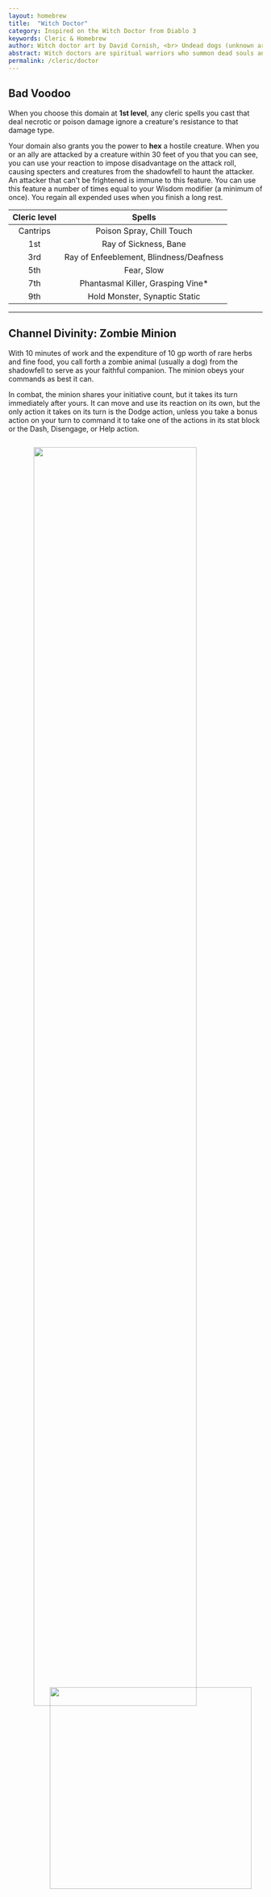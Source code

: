 ```yaml
---
layout: homebrew
title:  "Witch Doctor"
category: Inspired on the Witch Doctor from Diablo 3
keywords: Cleric & Homebrew
author: Witch doctor art by David Cornish, <br> Undead dogs (unknown artist)
abstract: Witch doctors are spiritual warriors who summon dead souls and crawling creatures to do their bidding. The ability to infect, slow and terrify their enemies gives witch doctors unprecedented control over a battlefield. 
permalink: /cleric/doctor
---
```




## Bad Voodoo


When you choose this domain at **1st level**, any cleric spells you cast that deal necrotic or poison damage ignore a creature's resistance to that damage type.


Your domain also grants you the power to **hex** a hostile creature. When you or an ally are attacked by a creature within 30 feet of you that you can see, you can use your reaction to impose disadvantage on the attack roll, causing specters and creatures from the shadowfell to haunt the attacker. An attacker that can't be frightened is immune to this feature. You can use this feature a number of times equal to your Wisdom modifier (a minimum of once). You regain all expended uses when you finish a long rest.


| Cleric level | Spells  |
|:---:|:---:|
| Cantrips | Poison Spray, Chill Touch |
| 1st | Ray of Sickness, Bane |
| 3rd | Ray of Enfeeblement, Blindness/Deafness |
| 5th | Fear, Slow |
| 7th | Phantasmal Killer, Grasping Vine*|
| 9th | Hold Monster, Synaptic Static |


___

## Channel Divinity: Zombie Minion


With 10 minutes of work and the expenditure of 10 gp worth of rare herbs and fine food, you call forth a zombie animal (usually a dog) from the shadowfell to serve as your faithful companion. The minion obeys your commands as best it can.


In combat, the minion shares your initiative count, but it takes its turn immediately after yours. 
It can move and use its reaction on its own, but the only action it takes on its turn is the Dodge action, unless you take a bonus action on your turn to command it to take one of the actions in its stat block or the Dash, Disengage, or Help action.

<img src="{{ site.baseurl }}/assets/img/zombie-minion.png" alt="" class="line" >


<img width="80%"
  src='https://i.pinimg.com/564x/0d/52/07/0d520742351a6b02f3d1a87c5a3ae1e9.jpg'
  style='style=overflow: hidden; mix-blend-mode:multiply; margin-left: 50px;'/>

___

## Midnight Feast

At **6th level**, you have a stronger connection to the dark energies of the shadowfell plane. You use this energy to enhance your minion and your curses.

First, your minion’s bite attack is now considered magical for the purposes of bypassing resistances and immunities, thanks to a stronger link you have made to the creature's original plane of existence.
If your minion is reduced to 0 hit points, you can also spent your reaction and trigger its sacrifice action.


Second, you regain your **hex** uses when you finish a short rest.

___


## Spiritual Attunement

Starting at **8th level**, you have learned to regain some of your magical energy by borrowing power from the shadowfell. Once per day when you finish a Short Rest, you can choose expended Spell Slots to recover. The Spell Slots can have a combined level that is equal to or less than half your Cleric level (rounded up), and none of the slots can be 6th level or higher.

___


## Gruesome Sacrifice

Also at **8th level**, whenever you use your minion's sacrifice action. You force any number of creatures in the area of effect to roll a Wisdom saving throw against your spell save DC. On a fail, the creature is restrained until the end of your next turn.




  
<img
  src='https://i.pinimg.com/564x/39/b6/b9/39b6b90fc5a1221f798177abcff7907b.jpg'
  style='position:absolute;bottom:200px;right:250px;width:400px;mix-blend-mode:multiply'/>    